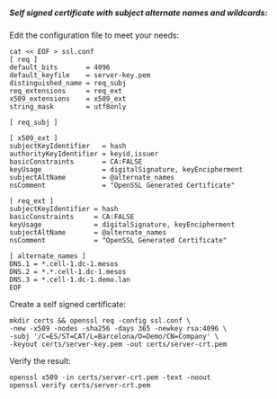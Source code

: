 ##### Self signed certificate with subject alternate names and wildcards:

Edit the configuration file to meet your needs:

```
cat << EOF > ssl.conf
[ req ]
default_bits       = 4096
default_keyfile    = server-key.pem
distinguished_name = req_subj
req_extensions     = req_ext
x509_extensions    = x509_ext
string_mask        = utf8only

[ req_subj ]

[ x509_ext ]
subjectKeyIdentifier   = hash
authorityKeyIdentifier = keyid,issuer
basicConstraints       = CA:FALSE
keyUsage               = digitalSignature, keyEncipherment
subjectAltName         = @alternate_names
nsComment              = "OpenSSL Generated Certificate"

[ req_ext ]
subjectKeyIdentifier = hash
basicConstraints     = CA:FALSE
keyUsage             = digitalSignature, keyEncipherment
subjectAltName       = @alternate_names
nsComment            = "OpenSSL Generated Certificate"

[ alternate_names ]
DNS.1 = *.cell-1.dc-1.mesos
DNS.2 = *.*.cell-1.dc-1.mesos
DNS.3 = *.cell-1.dc-1.demo.lan
EOF
```

Create a self signed certificate:
```
mkdir certs && openssl req -config ssl.conf \
-new -x509 -nodes -sha256 -days 365 -newkey rsa:4096 \
-subj '/C=ES/ST=CAT/L=Barcelona/O=Demo/CN=Company' \
-keyout certs/server-key.pem -out certs/server-crt.pem
```

Verify the result:
```
openssl x509 -in certs/server-crt.pem -text -noout
openssl verify certs/server-crt.pem
```
